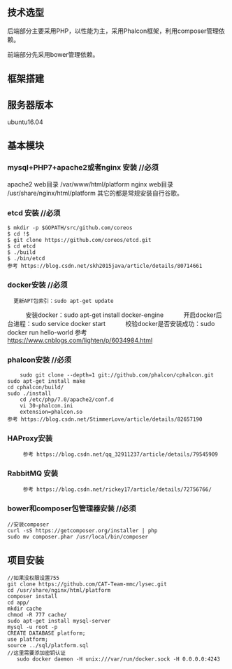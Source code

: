 ## 技术选型 ##

后端部分主要采用PHP，以性能为主，采用Phalcon框架，利用composer管理依赖。

前端部分先采用bower管理依赖。

## 框架搭建 ##

## 服务器版本
   ubuntu16.04
## 基本模块
### mysql+PHP7+apache2或者nginx 安装 //必须
   apache2 web目录 /var/www/html/platform
   nginx web目录 /usr/share/nginx/html/platform
   其它的都是常规安装自行谷歌。
### etcd 安装 //必须
	$ mkdir -p $GOPATH/src/github.com/coreos
	$ cd !$
	$ git clone https://github.com/coreos/etcd.git
	$ cd etcd
	$ ./build
	$ ./bin/etcd
	参考 https://blog.csdn.net/skh2015java/article/details/80714661
### docker安装 //必须
      更新APT包索引：sudo apt-get update
　　　安装docker：sudo apt-get install docker-engine
　　　开启docker后台进程：sudo service docker start
　　　校验docker是否安装成功：sudo docker run hello-world
      参考 https://www.cnblogs.com/lighten/p/6034984.html
### phalcon安装 //必须
        sudo git clone --depth=1 git://github.com/phalcon/cphalcon.git
	sudo apt-get install make
	cd cphalcon/build/
	sudo ./install
        cd /etc/php/7.0/apache2/conf.d
        vi 30-phalcon.ini
        extension=phalcon.so
	参考 https://blog.csdn.net/StimmerLove/article/details/82657190
### HAProxy安装
         参考 https://blog.csdn.net/qq_32911237/article/details/79545909
### RabbitMQ 安装
         参考 https://blog.csdn.net/rickey17/article/details/72756766/
### bower和composer包管理器安装 //必须
	//安装composer
	curl -sS https://getcomposer.org/installer | php
	sudo mv composer.phar /usr/local/bin/composer
## 项目安装
	//如果没权限设置755
	git clone https://github.com/CAT-Team-mmc/lysec.git
	cd /usr/share/nginx/html/platform
	composer install
	cd app/
	mkdir cache
	chmod -R 777 cache/
	sudo apt-get install mysql-server
	mysql -u root -p
	CREATE DATABASE platform;
	use platform;
	source ../sql/platform.sql
	//这里需要添加密钥认证
       sudo docker daemon -H unix:///var/run/docker.sock -H 0.0.0.0:4243